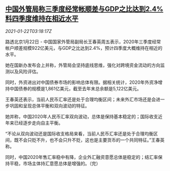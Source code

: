 <!--1611285795000-->
[中国外管局称三季度经常帐顺差与GDP之比达到2.4% 料四季度维持在相近水平](https://cn.reuters.com/article/china-sage-q3-ca-gdp-yuan-0122-idCNKBS29R0DJ)
------

<div><i>2021-01-22T03:18:17Z</i></div><p>路透北京1月22日 - 中国国家外管局副局长王春英周五表示，2020年三季度经常帐户顺差规模922亿美元，与GDP之比达到2.4%，预计四季度大概维持在相近的水平。</p><p>她在国新办发布会上并称，外管局会坚持底线思维，强化对跨境资金流动的方向监测以及风险评估。</p><p>同时，外资进出对中国债券市场的影响总体有限。据相关统计，2020年外资净增持中国债券的规模是1,861亿美元，截至去年末总余额是5,122亿美元。</p><p>王春英还表示，当前人民币汇率还是处于合理均衡区间；未来外汇市场还是会进一步巩固和呈现总体平衡和双向波动的特征。</p><p>她并称，中国2020年人民币汇率双向波动，总体是保持基本稳定的；国际收支近年来已经逐步走向自主平衡。</p><p>“不论从双向波动还是国际收支格局来看，当前人民币汇率还是处于合理均衡区间，既不会只贬不升，也不会只升不贬，这也是主要货币的一个共同特征。”王春英称。</p><p>同时，中国2020年售汇率稳中有降，企业外汇融资意愿总体是稳定的；结汇率保持平稳，市场主体持汇意愿总体是增强的。（完）</p>
